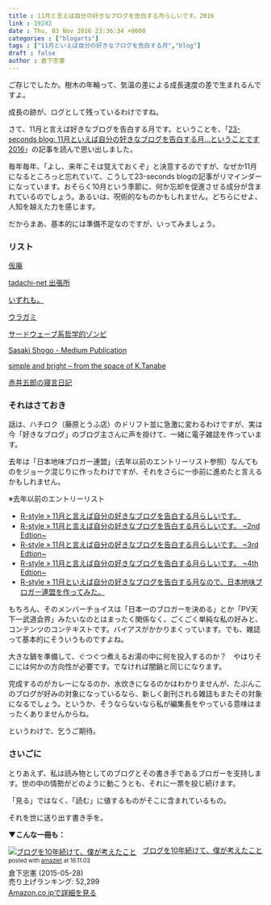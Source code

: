 ```yaml
---
title : 11月と言えば自分の好きなブログを告白する月らしいです。2016
link : 19242
date : Thu, 03 Nov 2016 23:36:34 +0000
categories : ["blogarts"]
tags : ["11月といえば自分の好きなブログを告白する月","blog"]
draft : false
author : 倉下忠憲
---
```


ご存じでしたか。樹木の年輪って、気温の差による成長速度の差で生まれるんですよ。

成長の跡が、ログとして残っているわけですね。

さて、11月と言えば好きなブログを告白する月です。ということを、「<a href="http://23secblog.blogspot.jp/2016/11/112016.html">23-seconds blog: 11月といえば自分の好きなブログを告白する月…ということです2016</a>」の記事を読んで思い出しました。

毎年毎年、「よし、来年こそは覚えておくぞ」と決意するのですが、なぜか11月になるところっと忘れていて、こうして23-seconds blogの記事がリマインダーになっています。おそらく10月という季節に、何か忘却を促進させる成分が含まれているのでしょう。あるいは、呪術的なものかもしれません。どちらにせよ、人知を越えた力を感じます。

だからまあ、基本的には準備不足なのですが、いってみましょう。

<h3>リスト</h3>

<a href="http://kariio.hatenablog.com/">仮庵</a>

<a href="http://tadachi.txt-nifty.com/blog/">tadachi-net 出張所</a>

<a href="http://www.izuremo.com/">いずれも。</a>

<a href="http://akio6o6.hateblo.jp/">ウラガミ</a>

<a href="http://www.3rd-p-zombie.net/">サードウェーブ系哲学的ゾンビ</a>

<a href="https://medium.com/sasaki-shogo">Sasaki Shogo - Medium Publication</a>

<a href="http://simpleandbright.net/">simple and bright – from the space of K.Tanabe</a>

<a href="http://red56.sblo.jp/">赤井五郎の寝言日記</a>

<h3>それはさておき</h3>

話は、ハチロク（藤原とうふ店）のドリフト並に急激に変わるわけですが、実は今「好きなブログ」のブログ主さんに声を掛けて、一緒に電子雑誌を作っています。

去年は「日本地味ブロガー連盟」（去年以前のエントリーリスト参照）なんてものをジョーク混じりに作ったわけですが、それをさらに一歩前に進めたと言えるかもしれません。

※去年以前のエントリーリスト
<ul>
<li><a href="https://rashita.net/blog/?p=6894">R-style » 11月と言えば自分の好きなブログを告白する月らしいです。</a></li>
<li><a href="https://rashita.net/blog/?p=9140">R-style » 11月と言えば自分の好きなブログを告白する月らしいです。 ~2nd Edtion~</a></li>
<li><a href="https://rashita.net/blog/?p=11839">R-style » 11月と言えば自分の好きなブログを告白する月らしいです。 ~3rd Edtion~</a></li>
<li><a href="https://rashita.net/blog/?p=14760">R-style » 11月と言えば自分の好きなブログを告白する月らしいです。 ~4th Edtion~</a></li>
<li><a href="https://rashita.net/blog/?p=17063">R-style » 11月といえば自分の好きなブログを告白する月なので、日本地味ブロガー連盟を作ってみた。</a></li>
</ul>

もちろん、そのメンバーチョイスは「日本一のブロガーを決める」とか「PV天下一武道会界」みたいなのとはまったく関係なく、ごくごく単純な私の好みと、コンテンツのコンテキストです。バイアスがかかりまくっています。でも、雑誌って基本的にそういうものですよね。

大きな鍋を準備して、ぐつぐつ煮えるお湯の中に何を投入するのか？　やはりそこには何かの方向性が必要です。でなければ闇鍋と同じになります。

完成するのがカレーになるのか、水炊きになるのかはわかりませんが、たぶんこのブログが好みの対象になっているなら、新しく創刊される雑誌もまたその対象になるでしょう。というか、そうならないなら私が編集長をやっている意味はまったくありませんからね。

というわけで、乞うご期待。

<h3>さいごに</h3>

とりあえず、私は読み物としてのブログとその書き手であるブロガーを支持します。世の中の情勢がどのように動こうとも、それに一票を投じ続けます。

「見る」ではなく、「読む」に値するものがそこに含まれているもの。

それを世に送り出す書き手を。

<strong>▼こんな一冊も：</strong>

<div class="amazlet-box" style="margin-bottom:0px;"><div class="amazlet-image" style="float:left;margin:0px 12px 1px 0px;"><a href="http://www.amazon.co.jp/exec/obidos/ASIN/B00YI05M1K/rashita1000-22/ref=nosim/" name="amazletlink" target="_blank" rel="noopener noreferrer"><img src="http://ecx.images-amazon.com/images/I/41qzGeKnNEL._SL160_.jpg" alt="ブログを10年続けて、僕が考えたこと" style="border: none;" /></a></div><div class="amazlet-info" style="line-height:120%; margin-bottom: 10px"><div class="amazlet-name" style="margin-bottom:10px;line-height:120%"><a href="http://www.amazon.co.jp/exec/obidos/ASIN/B00YI05M1K/rashita1000-22/ref=nosim/" name="amazletlink" target="_blank" rel="noopener noreferrer">ブログを10年続けて、僕が考えたこと</a><div class="amazlet-powered-date" style="font-size:80%;margin-top:5px;line-height:120%">posted with <a href="http://www.amazlet.com/" title="amazlet" target="_blank" rel="noopener noreferrer">amazlet</a> at 16.11.03</div></div><div class="amazlet-detail">倉下忠憲 (2015-05-28)<br />売り上げランキング: 52,299<br /></div><div class="amazlet-sub-info" style="float: left;"><div class="amazlet-link" style="margin-top: 5px"><a href="http://www.amazon.co.jp/exec/obidos/ASIN/B00YI05M1K/rashita1000-22/ref=nosim/" name="amazletlink" target="_blank" rel="noopener noreferrer">Amazon.co.jpで詳細を見る</a></div></div></div><div class="amazlet-footer" style="clear: left"></div></div>
